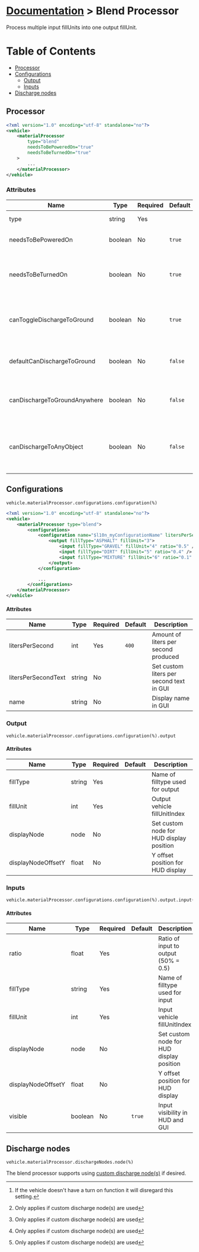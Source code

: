 # [Documentation](./INDEX.md) > Blend Processor

Process multiple input fillUnits into one output fillUnit.

# Table of Contents

- [Processor](#processor)
- [Configurations](#configurations)
  - [Output](#output)
  - [Inputs](#inputs)
- [Discharge nodes](#discharge-nodes)

## Processor

```xml
<?xml version="1.0" encoding="utf-8" standalone="no"?>
<vehicle>
    <materialProcessor
        type="blend"
        needsToBePoweredOn="true"
        needsToBeTurnedOn="true"
    >
        ...
    </materialProcessor>
</vehicle>
```

### Attributes

| Name                         | Type    | Required | Default    | Description                                                                                                   |
|------------------------------|---------|----------|------------|---------------------------------------------------------------------------------------------------------------|
| type                         | string  | Yes      |            | Processor type ```blend``` |
| needsToBePoweredOn           | boolean | No       | ```true``` | Vehicle needs to be powered on |
| needsToBeTurnedOn            | boolean | No       | ```true``` | Vehicle needs to be turned on (requires turnOnVehicle specialization) [^1] |
| canToggleDischargeToGround   | boolean | No       | ```true```  | Whether player can toggle discharge to ground or not [^2] |
| defaultCanDischargeToGround  | boolean | No       | ```false``` | Default value for discharging to ground setting [^2] |
| canDischargeToGroundAnywhere | boolean | No       | ```false``` | Bypass land permissions when discharging to ground [^2] |
| canDischargeToAnyObject      | boolean | No       | ```false``` | Bypass vehicle permissions when discharging to object/vehicle [^2] |

[^1]: If the vehicle doesn't have a turn on function it will disregard this setting.
[^2]: Only applies if custom discharge node(s) are used

## Configurations

```
vehicle.materialProcessor.configurations.configuration(%)
```

```xml
<?xml version="1.0" encoding="utf-8" standalone="no"?>
<vehicle>
    <materialProcessor type="blend">
        <configurations>
            <configuration name="$l10n_myConfigurationName" litersPerSecond="500">
                <output fillType="ASPHALT" fillUnit="3">
                    <input fillType="GRAVEL" fillUnit="4" ratio="0.5" />
                    <input fillType="DIRT" fillUnit="5" ratio="0.4" />
                    <input fillType="MIXTURE" fillUnit="6" ratio="0.1" />
                </output>
            </configuration>

            ...
        </configurations>
    </materialProcessor>
</vehicle>
```

#### Attributes

| Name            | Type   | Required | Default   | Description                  |
|-----------------|--------|----------|-----------|------------------------------|
| litersPerSecond | int    | Yes      | ```400``` | Amount of liters per second produced |
| litersPerSecondText|string|No       |           | Set custom liters per second text in GUI |
| name            | string | No       |           | Display name in GUI |


### Output

```
vehicle.materialProcessor.configurations.configuration(%).output
```

#### Attributes

| Name          | Type   | Required | Default     | Description                  |
|---------------|--------|----------|-------------|------------------------------|
| fillType      | string | Yes      |             | Name of filltype used for output |
| fillUnit      | int    | Yes      |             | Output vehicle fillUnitIndex |
| displayNode   | node   | No       |             | Set custom node for HUD display position | 
| displayNodeOffsetY | float | No   |             | Y offset position for HUD display |

### Inputs

```
vehicle.materialProcessor.configurations.configuration(%).output.input(%)
```

#### Attributes

| Name          | Type    | Required | Default | Description                  |
|---------------|---------|----------|---------|------------------------------|
| ratio         | float   | Yes      |         | Ratio of input to output (50% = 0.5) |
| fillType      | string  | Yes      |         | Name of filltype used for input |
| fillUnit      | int     | Yes      |         | Input vehicle fillUnitIndex |
| displayNode   | node    | No       |         | Set custom node for HUD display position |
| displayNodeOffsetY | float | No    |         | Y offset position for HUD display |
| visible       | boolean | No       | ```true``` | Input visibility in HUD and GUI |

## Discharge nodes

```
vehicle.materialProcessor.dischargeNodes.node(%)
```

The blend processor supports using [custom discharge node(s)](./DISCHARGE_NODE.md) if desired.